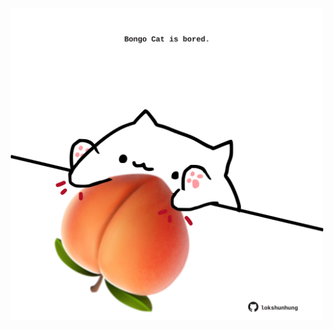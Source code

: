 <!-- built at 02/10/2022, 02:57:29 UTC -->
<p align="center">
  <img width="500" height="500" src="./ReadmeImage.svg">
</p>
